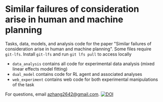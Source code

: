 # Similar failures of consideration arise in human and machine planning
Tasks, data, models, and analysis code for the paper "Similar failures of consideration arise in human and machine planning". Some files require `git-lfs`. Install `git-lfs` and run `git lfs pull` to access locally
* `data_analysis` contains all code for experimental data analysis (mixed linear effects model fitting)
* `dual_model` contains code for RL agent and associated analyses
* `web_experiment` contains web code for both experimental manipulations of the task

For questions, email azhang2642@gmail.com. 
[![DOI](https://zenodo.org/badge/492374557.svg)](https://zenodo.org/badge/latestdoi/492374557)
